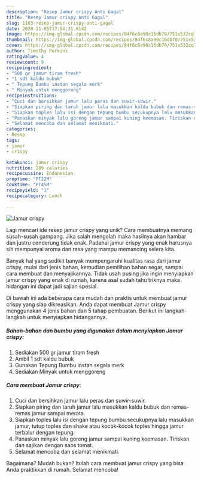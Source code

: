 ```yaml
---
description: "Resep Jamur crispy Anti Gagal"
title: "Resep Jamur crispy Anti Gagal"
slug: 1163-resep-jamur-crispy-anti-gagal
date: 2020-11-05T17:54:31.614Z
image: https://img-global.cpcdn.com/recipes/84f6c8a90c16db70/751x532cq70/jamur-crispy-foto-resep-utama.jpg
thumbnail: https://img-global.cpcdn.com/recipes/84f6c8a90c16db70/751x532cq70/jamur-crispy-foto-resep-utama.jpg
cover: https://img-global.cpcdn.com/recipes/84f6c8a90c16db70/751x532cq70/jamur-crispy-foto-resep-utama.jpg
author: Timothy Perkins
ratingvalue: 4
reviewcount: 9
recipeingredient:
- "500 gr jamur tiram fresh"
- "1 sdt kaldu bubuk"
- " Tepung Bumbu instan segala merk"
- " Minyak untuk menggoreng"
recipeinstructions:
- "Cuci dan bersihkan jamur lalu peras dan suwir-suwir."
- "Siapkan piring dan taruh jamur lalu masukkan kaldu bubuk dan remas-remas jamur sampai merata."
- "Siapkan toples lalu isi dengan tepung bumbu secukupnya lalu masukkan jamur, tutup toples dan shake atau kocok-kocok toples hingga jamur terbalur dengan tepung."
- "Panaskan minyak lalu goreng jamur sampai kuning keemasan. Tiriskan dan sajikan dengan saos tomat."
- "Selamat mencoba dan selamat menikmati."
categories:
- Resep
tags:
- jamur
- crispy

katakunci: jamur crispy 
nutrition: 289 calories
recipecuisine: Indonesian
preptime: "PT22M"
cooktime: "PT45M"
recipeyield: "1"
recipecategory: Lunch

---
```



![Jamur crispy](https://img-global.cpcdn.com/recipes/84f6c8a90c16db70/751x532cq70/jamur-crispy-foto-resep-utama.jpg)

Lagi mencari ide resep jamur crispy yang unik? Cara membuatnya memang susah-susah gampang. Jika salah mengolah maka hasilnya akan hambar dan justru cenderung tidak enak. Padahal jamur crispy yang enak harusnya sih mempunyai aroma dan rasa yang mampu memancing selera kita.

Banyak hal yang sedikit banyak mempengaruhi kualitas rasa dari jamur crispy, mulai dari jenis bahan, kemudian pemilihan bahan segar, sampai cara membuat dan menyajikannya. Tidak usah pusing jika ingin menyiapkan jamur crispy yang enak di rumah, karena asal sudah tahu triknya maka hidangan ini dapat jadi sajian spesial.




Di bawah ini ada beberapa cara mudah dan praktis untuk membuat jamur crispy yang siap dikreasikan. Anda dapat membuat Jamur crispy menggunakan 4 jenis bahan dan 5 tahap pembuatan. Berikut ini langkah-langkah untuk menyiapkan hidangannya.

<!--inarticleads1-->

##### Bahan-bahan dan bumbu yang digunakan dalam menyiapkan Jamur crispy:

1. Sediakan 500 gr jamur tiram fresh
1. Ambil 1 sdt kaldu bubuk
1. Gunakan  Tepung Bumbu instan segala merk
1. Sediakan  Minyak untuk menggoreng




<!--inarticleads2-->

##### Cara membuat Jamur crispy:

1. Cuci dan bersihkan jamur lalu peras dan suwir-suwir.
1. Siapkan piring dan taruh jamur lalu masukkan kaldu bubuk dan remas-remas jamur sampai merata.
1. Siapkan toples lalu isi dengan tepung bumbu secukupnya lalu masukkan jamur, tutup toples dan shake atau kocok-kocok toples hingga jamur terbalur dengan tepung.
1. Panaskan minyak lalu goreng jamur sampai kuning keemasan. Tiriskan dan sajikan dengan saos tomat.
1. Selamat mencoba dan selamat menikmati.




Bagaimana? Mudah bukan? Itulah cara membuat jamur crispy yang bisa Anda praktikkan di rumah. Selamat mencoba!
